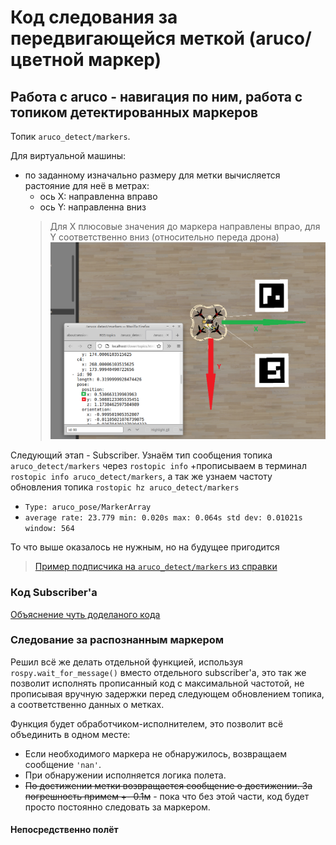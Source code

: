 # Код следования за передвигающейся меткой (aruco/цветной маркер)

## Работа с aruco - навигация по ним, работа с топиком детектированных маркеров

Топик `aruco_detect/markers`.

Для виртуальной машины:
+ по заданному изначально размеру для метки вычисляется растояние для неё в метрах:
  + ось X: направленна вправо
  + ось Y: направленна вниз
  > Для X плюсовые значения до маркера направлены впрао, для Y соответственно вниз (относительно переда дрона)
  ![наглядно](/_img/напраление_маркеров_топик.png)
  
Следующий этап - Subscriber.
Узнаём тип сообщения топика `aruco_detect/markers` через `rostopic info`
+прописываем в терминал `rostopic info aruco_detect/markers`, а так же узнаем частоту обновления топика `rostopic hz aruco_detect/markers`
  + `Type: aruco_pose/MarkerArray`
  + `average rate: 23.779
	min: 0.020s max: 0.064s std dev: 0.01021s window: 564`

То что выше оказалось не нужным, но на будущее пригодится
> [Пример подписчика на `aruco_detect/markers` из справки](https://clover.coex.tech/ru/aruco_marker.html#работа-с-результатом-распознавания-из-python)

### Код Subscriber'a
[Объяснение чуть доделаного кода](subscriber.md)


### Следование за распознанным маркером
Решил всё же делать отдельной функцией, используя `rospy.wait_for_message()` вместо отдельного subscriber'a, это так же позволит исполнять прописанный код с максимальной частотой, не прописывая вручную задержки перед следующем обновлением топика, а соответственно данных о метках.

Функция будет обработчиком-исполнителем, это позволит всё объединить в одном месте:
+ Если необходимого маркера не обнаружилось, возвращаем сообщение `'nan'`.
+ При обнаружении исполняется логика полета.
+ ~~По достижении метки возвращается сообщение о достижении. За погрешность примем +- 0.1м~~ - пока что без этой части, код будет просто постоянно следовать за маркером.

#### Непосредственно полёт
